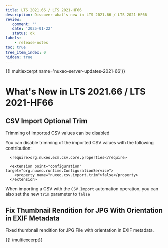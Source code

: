 ```yaml
---
title: LTS 2021.66 / LTS 2021-HF66
description: Discover what's new in LTS 2021.66 / LTS 2021-HF66
review:
   comment: ''
   date: '2025-01-22'
   status: ok
labels:
    - release-notes
toc: true
tree_item_index: 0
hidden: true
---
```


{{! multiexcerpt name='nuxeo-server-updates-2021-66'}}
# What's New in LTS 2021.66 / LTS 2021-HF66

## CSV Import Optional Trim


Trimming of imported CSV values can be disabled

You can disable trimming of the imported CSV values with the following contribution:

```
  <require>org.nuxeo.ecm.csv.core.properties</require>

  <extension point="configuration" target="org.nuxeo.runtime.ConfigurationService">
    <property name="nuxeo.csv.import.trim">false</property>
  </extension>
```

When importing a CSV with the `CSV.Import` automation operation, you can also set the new `trim` parameter to `false`


## Fix Thumbnail Rendition for JPG With Orientation in EXIF Metadata


Fixed thumbnail rendition for JPG File with orientation in EXIF metadata.



{{! /multiexcerpt}}
